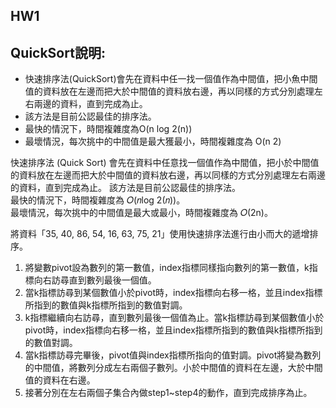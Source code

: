 HW1
---
## QuickSort說明:

- 快速排序法(QuickSort)會先在資料中任一找一個值作為中間值，把小魚中間值的資料放在左邊而把大於中間值的資料放右邊，再以同樣的方式分別處理左右兩邊的資料，直到完成為止。
- 該方法是目前公認最佳的排序法。
- 最快的情況下，時間複雜度為O(n log 2(n))
- 最壞情況，每次挑中的中間值是最大獲最小，時間複雜度為 O(n 2)
  
快速排序法 (Quick Sort) 會先在資料中任意找一個值作為中間值，把小於中間值的資料放在左邊而把大於中間值的資料放右邊，再以同樣的方式分別處理左右兩邊的資料，直到完成為止。
該方法是目前公認最佳的排序法。  
最快的情況下，時間複雜度為 𝑂(𝑛log 2(𝑛))。  
最壞情況，每次挑中的中間值是最大或最小，時間複雜度為 𝑂(2n)。  
  
將資料「35, 40, 86, 54, 16, 63, 75, 21」使用快速排序法進行由小而大的遞增排序。
1.	將變數pivot設為數列的第一數值，index指標同樣指向數列的第一數值，k指標向右訪尋直到數列最後一個值。
2.	當k指標訪尋到某個數值小於pivot時，index指標向右移一格，並且index指標所指到的數值與k指標所指到的數值對調。
3.	k指標繼續向右訪尋，直到數列最後一個值為止。當k指標訪尋到某個數值小於pivot時，index指標向右移一格，並且index指標所指到的數值與k指標所指到的數值對調。
4.	當k指標訪尋完畢後，pivot值與index指標所指向的值對調。pivot將變為數列的中間值，將數列分成左右兩個子數列。小於中間值的資料在左邊，大於中間值的資料在右邊。
5.	接著分別在左右兩個子集合內做step1~step4的動作，直到完成排序為止。
